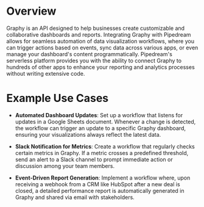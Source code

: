 # Overview

Graphy is an API designed to help businesses create customizable and collaborative dashboards and reports. Integrating Graphy with Pipedream allows for seamless automation of data visualization workflows, where you can trigger actions based on events, sync data across various apps, or even manage your dashboard's content programmatically. Pipedream's serverless platform provides you with the ability to connect Graphy to hundreds of other apps to enhance your reporting and analytics processes without writing extensive code.

# Example Use Cases

- **Automated Dashboard Updates**: Set up a workflow that listens for updates in a Google Sheets document. Whenever a change is detected, the workflow can trigger an update to a specific Graphy dashboard, ensuring your visualizations always reflect the latest data.

- **Slack Notification for Metrics**: Create a workflow that regularly checks certain metrics in Graphy. If a metric crosses a predefined threshold, send an alert to a Slack channel to prompt immediate action or discussion among your team members.

- **Event-Driven Report Generation**: Implement a workflow where, upon receiving a webhook from a CRM like HubSpot after a new deal is closed, a detailed performance report is automatically generated in Graphy and shared via email with stakeholders.
